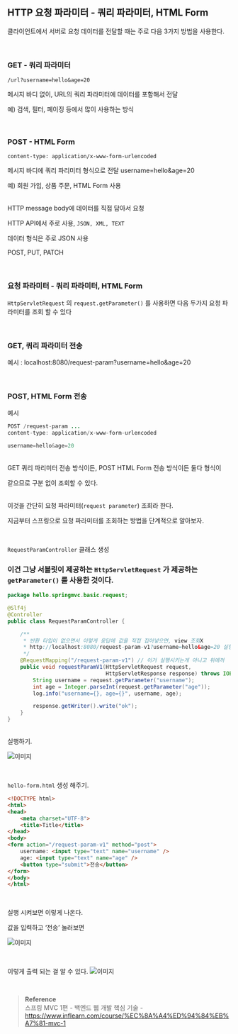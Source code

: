 ## HTTP 요청 파라미터 - 쿼리 파라미터, HTML Form


클라이언트에서 서버로 요청 데이터를 전달할 때는 주로 다음 3가지 방법을 사용한다.

<br/>

### GET - 쿼리 파라미터

`/url?username=hello&age=20`

메시지 바디 없이, URL의 쿼리 파라미터에 데이터를 포함해서 전달

예) 검색, 필터, 페이징 등에서 많이 사용하는 방식

<br/>

### POST - HTML Form

`content-type: application/x-www-form-urlencoded`

메시지 바디에 쿼리 파리미터 형식으로 전달 username=hello&age=20

예) 회원 가입, 상품 주문, HTML Form 사용

<br/>HTTP message body에 데이터를 직접 담아서 요청

HTTP API에서 주로 사용, `JSON, XML, TEXT`

데이터 형식은 주로 JSON 사용

POST, PUT, PATCH

<br/>

### 요청 파라미터 - 쿼리 파라미터, HTML Form

`HttpServletRequest` 의 `request.getParameter()` 를 사용하면 다음 두가지 요청 파라미터를 조회 할 수 있다

<br/>

### GET, 쿼리 파라미터 전송

예시 : localhost:8080/request-param?username=hello&age=20

<br/>

### POST, HTML Form 전송

예시

```java
POST /request-param ...
content-type: application/x-www-form-urlencoded

username=hello&age=20
```

<br/>GET 쿼리 파리미터 전송 방식이든, POST HTML Form 전송 방식이든 둘다 형식이 

같으므로 구분 없이 조회할 수 있다.

<br/>이것을 간단히 요청 파라미터(`request parameter`) 조회라 한다.

지금부터 스프링으로 요청 파라미터를 조회하는 방법을 단계적으로 알아보자.

<br/>

`RequestParamController` 클래스 생성

### 이건 그냥 서블릿이 제공하는 `HttpServletRequest` 가 제공하는 `getParameter()` 를 사용한 것이다.

```java
package hello.springmvc.basic.request;

@Slf4j
@Controller
public class RequestParamController {

    /**
     * 반환 타입이 없으면서 이렇게 응답에 값을 직접 집어넣으면, view 조회X
     * http://localhost:8080/request-param-v1?username=hello&age=20 실행 시켜보자.
     */
    @RequestMapping("/request-param-v1") // 이거 실행시키는게 아니고 위에꺼
    public void requestParamV1(HttpServletRequest request,
                               HttpServletResponse response) throws IOException {
        String username = request.getParameter("username");
        int age = Integer.parseInt(request.getParameter("age"));
        log.info("username={}, age={}", username, age);

        response.getWriter().write("ok");
    }
}
```

<br/>실행하기.

![이미지](/programming/img/서50.PNG)

<br/>

`hello-form.html` 생성 해주기.

```html
<!DOCTYPE html>
<html>
<head>
    <meta charset="UTF-8">
    <title>Title</title>
</head>
<body>
<form action="/request-param-v1" method="post">
    username: <input type="text" name="username" />
    age: <input type="text" name="age" />
    <button type="submit">전송</button>
</form>
</body>
</html>
```

<br/>

실행 시켜보면 이렇게 나온다.

값을 입력하고 ‘전송’ 눌러보면 

![이미지](/programming/img/서51.PNG)

<br/>

이렇게 출력 되는 걸 알 수 있다.
![이미지](/programming/img/서52.PNG)


<br/>

>**Reference** <br/>스프링 MVC 1편 - 백엔드 웹 개발 핵심 기술 - https://www.inflearn.com/course/%EC%8A%A4%ED%94%84%EB%A7%81-mvc-1